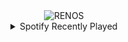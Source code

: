 <div align="center">
<picture>
    <source media="(prefers-color-scheme: dark)" srcset="https://i.ibb.co/JwxTBMDv/output-gif.gif">
    <source media="(prefers-color-scheme: light)" srcset="https://i.ibb.co/JwxTBMDv/output-gif.gif">
    <img alt="RENOS" src="https://i.ibb.co/JwxTBMDv/output-gif.gif">
</picture>
<details>
<summary>Spotify Recently Played</summary>
<img src="https://spotify-recently-played-readme.vercel.app/api?user=31d6d6zerc5ct6kck32na2ozsqf4&unique=1&width=400" alt="Spotify" />
</details>
</div>

<!-- Image deletion URL: https://ibb.co/v6sWwK03/f05886d55d66c695d7ebbb6b8d828b32 -->